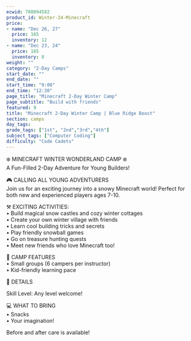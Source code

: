 ```yaml
---
ecwid: 708094582
product_id: Winter-24-Minecraft
price:
- name: "Dec 26, 27"
  price: 165
  inventory: 12
- name: "Dec 23, 24"
  price: 165
  inventory: 8
weight: ""
category: "2-Day Camps"
start_date: ""
end_date: ""
start_time: "9:00"
end_time: "12:30"
page_title: "Minecraft 2-Day Winter Camp"
page_subtitle: "Build with friends"
featured: 9
title: "Minecraft 2-Day Winter Camp | Blue Ridge Boost"
section: camps
day_tags: 
grade_tags: ["1st", "2nd","3rd","4th"]
subject_tags: ["Computer Coding"]
difficulty: "Code Cadets"
---
```

<p>❄️ MINECRAFT WINTER WONDERLAND CAMP ❄️<br> A Fun-Filled 2-Day Adventure for Young Builders!</p><p>🎮 CALLING ALL YOUNG ADVENTURERS<br> Join us for an exciting journey into a snowy Minecraft world! Perfect for both new and experienced players ages 7-10.</p><p>⚒️ EXCITING ACTIVITIES:<br> • Build magical snow castles and cozy winter cottages<br> • Create your own winter village with friends<br> • Learn cool building tricks and secrets<br> • Play friendly snowball games<br> • Go on treasure hunting quests<br> • Meet new friends who love Minecraft too!</p><p>🌟 CAMP FEATURES<br> • Small groups (6 campers per instructor)<br> • Kid-friendly learning pace<br></p><p>📅 DETAILS</p><p>Skill Level: Any level welcome!</p><p>💻 WHAT TO BRING<br>• Snacks<br> • Your imagination!</p><p>Before and after care is available!</p>
